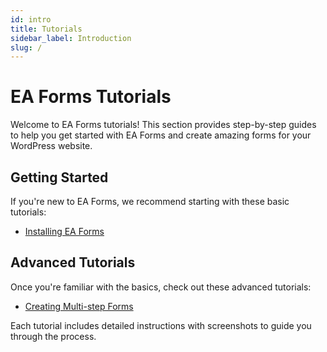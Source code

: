 ```yaml
---
id: intro
title: Tutorials
sidebar_label: Introduction
slug: /
---
```


# EA Forms Tutorials

Welcome to EA Forms tutorials! This section provides step-by-step guides to help you get started with EA Forms and create amazing forms for your WordPress website.

## Getting Started

If you're new to EA Forms, we recommend starting with these basic tutorials:

- [Installing EA Forms](/tutorials/install.md)


## Advanced Tutorials

Once you're familiar with the basics, check out these advanced tutorials:

- [Creating Multi-step Forms](/tutorials/Tutorials/multi-step-forms.md)

Each tutorial includes detailed instructions with screenshots to guide you through the process.